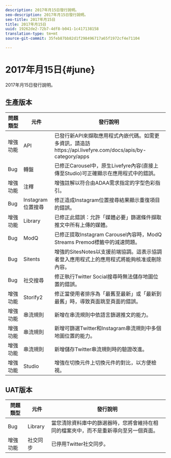 ```yaml
---
description: 2017年月15日發行說明。
seo-description: 2017年月15日發行說明。
seo-title: 2017年月15日
title: 2017年月15日
uuid: 19262de2-72b7-4df8-b041-1c417138158
translation-type: tm+mt
source-git-commit: 35feb87bb82d1f298496717a65f1972cf4e71104

---
```



# 2017年月15日{#june}

2017年月15日發行說明。

## 生產版本

| **問題類型** | **元件** | **發行說明** |
|---|---|---|
| 增強功能 | API | 已發行新API來擷取應用程式內嵌代碼。如需更多資訊，請造訪https://api.livefyre.com/docs/apis/by-category/apps |
| Bug | 轉盤 | 已修正Carousel中，原生Livefyre內容(直接上傳至Studio)可正確顯示在應用程式中的錯誤。 |
| 增強功能 | 注釋 | 增強註解以符合由ADAA需求指定的字型色彩指引。 |
| Bug | Instagram位置搜尋 | 修正造成Instagram位置搜尋結果顯示重復項目的錯誤。 |
| 增強功能 | Library | 已修正此錯誤：允許「媒體必要」篩選條件擷取推文中所有上傳的媒體。 |
| Bug | ModQ | 已修正提取Instagram Carousel內容時，ModQ Streams Premod標籤中的減速問題。 |
| Bug | Sitents | 增強的SitesNotes以支援前端協調。這表示協調者登入應用程式上的應用程式將能夠核准或刪除內容。 |
| Bug | 社交搜尋 | 修正執行Twitter Social搜尋時無法儲存地圖位置的錯誤。 |
| 增強功能 | Storify2 | 修正當使用者排序為「最舊至最新」或「最新到最舊」時，導致頁面跳至頁面的錯誤。 |
| 增強功能 | 串流規則 | 新增在串流規則中依語言篩選推文的能力。 |
| 增強功能 | 串流規則 | 新增可篩選Twitter和Instagram串流規則中多個地圖位置的能力。 |
| 增強功能 | 串流規則 | 新增儲存Twitter串流規則時的驗證改進。 |
| 增強功能 | Studio | 增強在切換元件上切換元件的對比，以方便檢視。 |

## UAT版本

| **問題類型** | **元件** | **發行說明** |
|---|---|---|
| Bug | Library | 當您清除資料庫中的篩選器時，您將會維持在相同的檔案夾中，而不是重新導向至另一個頁面。 |
| 增強功能 | 社交同步 | 已停用Twitter社交同步。 |

